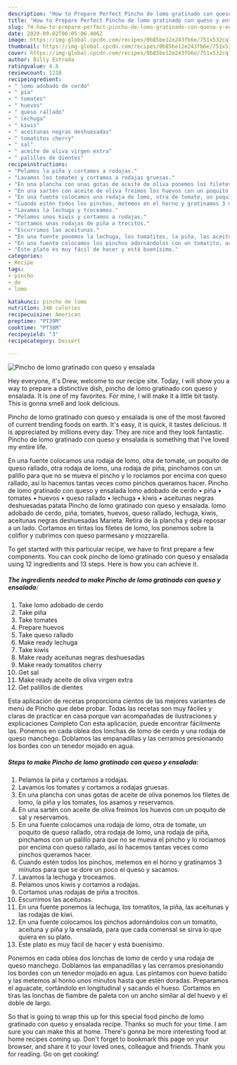 ```yaml
---
description: "How to Prepare Perfect Pincho de lomo gratinado con queso y ensalada"
title: "How to Prepare Perfect Pincho de lomo gratinado con queso y ensalada"
slug: 74-how-to-prepare-perfect-pincho-de-lomo-gratinado-con-queso-y-ensalada
date: 2020-09-02T06:05:06.406Z
image: https://img-global.cpcdn.com/recipes/0b85be12e243fb6e/751x532cq70/pincho-de-lomo-gratinado-con-queso-y-ensalada-foto-principal.jpg
thumbnail: https://img-global.cpcdn.com/recipes/0b85be12e243fb6e/751x532cq70/pincho-de-lomo-gratinado-con-queso-y-ensalada-foto-principal.jpg
cover: https://img-global.cpcdn.com/recipes/0b85be12e243fb6e/751x532cq70/pincho-de-lomo-gratinado-con-queso-y-ensalada-foto-principal.jpg
author: Billy Estrada
ratingvalue: 4.8
reviewcount: 1218
recipeingredient:
- " lomo adobado de cerdo"
- " pia"
- " tomates"
- " huevos"
- " queso rallado"
- " lechuga"
- " kiwis"
- " aceitunas negras deshuesadas"
- " tomatitos cherry"
- " sal"
- " aceite de oliva virgen extra"
- " palillos de dientes"
recipeinstructions:
- "Pelamos la piña y cortamos a rodajas."
- "Lavamos los tomates y cortamos a rodajas gruesas."
- "En una plancha con unas gotas de aceite de oliva ponemos los filetes de lomo, la piña y los tomates, los asamos y reservamos."
- "En una sartén con aceite de oliva freímos los huevos con un poquito de sal y reservamos."
- "En una fuente colocamos una rodaja de lomo, otra de tomate, un poquito de queso rallado, otra rodaja de lomo, una rodaja de piña, pinchamos con un palillo para que no se mueva el pincho y lo rociamos por encima con queso rallado, así lo hacemos tantas veces como pinchos queramos hacer."
- "Cuando estén todos los pinchos, metemos en el horno y gratinamos 3 minutos para que se dore un poco el queso y sacamos."
- "Lavamos la lechuga y troceamos."
- "Pelamos unos kiwis y cortamos a rodajas."
- "Cortamos unas rodajas de piña a trocitos."
- "Escurrimos las aceitunas."
- "En una fuente ponemos la lechuga, los tomatitos, la piña, las aceitunas y las rodajas de kiwi."
- "En una fuente colocamos los pinchos adornándolos con un tomatito, aceituna y piña y la ensalada, para que cada comensal se sirva lo que quiera en su plato."
- "Este plato es muy fácil de hacer y está buenísimo."
categories:
- Recipe
tags:
- pincho
- de
- lomo

katakunci: pincho de lomo 
nutrition: 248 calories
recipecuisine: American
preptime: "PT39M"
cooktime: "PT38M"
recipeyield: "3"
recipecategory: Dessert

---
```



![Pincho de lomo gratinado con queso y ensalada](https://img-global.cpcdn.com/recipes/0b85be12e243fb6e/751x532cq70/pincho-de-lomo-gratinado-con-queso-y-ensalada-foto-principal.jpg)

Hey everyone, it's Drew, welcome to our recipe site. Today, I will show you a way to prepare a distinctive dish, pincho de lomo gratinado con queso y ensalada. It is one of my favorites. For mine, I will make it a little bit tasty. This is gonna smell and look delicious.

Pincho de lomo gratinado con queso y ensalada is one of the most favored of current trending foods on earth. It's easy, it is quick, it tastes delicious. It is appreciated by millions every day. They are nice and they look fantastic. Pincho de lomo gratinado con queso y ensalada is something that I've loved my entire life.

En una fuente colocamos una rodaja de lomo, otra de tomate, un poquito de queso rallado, otra rodaja de lomo, una rodaja de piña, pinchamos con un palillo para que no se mueva el pincho y lo rociamos por encima con queso rallado, así lo hacemos tantas veces como pinchos queramos hacer. Pincho de lomo gratinado con queso y ensalada lomo adobado de cerdo • piña • tomates • huevos • queso rallado • lechuga • kiwis • aceitunas negras deshuesadas patata Pincho de lomo gratinado con queso y ensalada. lomo adobado de cerdo, piña, tomates, huevos, queso rallado, lechuga, kiwis, aceitunas negras deshuesadas Marieta. Retira de la plancha y deja reposar a un lado. Cortamos en tiritas los filetes de lomo, los ponemos sobre la coliflor y cubrimos con queso parmesano y mozzarella.


To get started with this particular recipe, we have to first prepare a few components. You can cook pincho de lomo gratinado con queso y ensalada using 12 ingredients and 13 steps. Here is how you can achieve it.

<!--inarticleads1-->

##### The ingredients needed to make Pincho de lomo gratinado con queso y ensalada:

1. Take  lomo adobado de cerdo
1. Take  piña
1. Take  tomates
1. Prepare  huevos
1. Take  queso rallado
1. Make ready  lechuga
1. Take  kiwis
1. Make ready  aceitunas negras deshuesadas
1. Make ready  tomatitos cherry
1. Get  sal
1. Make ready  aceite de oliva virgen extra
1. Get  palillos de dientes


Esta aplicación de recetas proporciona cientos de las mejores variantes de menú de Pincho que debe probar. Todas las recetas son muy fáciles y claras de practicar en casa porque van acompañadas de ilustraciones y explicaciones Completo Con esta aplicación, puede encontrar fácilmente las. Ponemos en cada oblea dos lonchas de lomo de cerdo y una rodaja de queso manchego. Doblamos las empanadillas y las cerramos presionando los bordes con un tenedor mojado en agua. 

<!--inarticleads2-->

##### Steps to make Pincho de lomo gratinado con queso y ensalada:

1. Pelamos la piña y cortamos a rodajas.
1. Lavamos los tomates y cortamos a rodajas gruesas.
1. En una plancha con unas gotas de aceite de oliva ponemos los filetes de lomo, la piña y los tomates, los asamos y reservamos.
1. En una sartén con aceite de oliva freímos los huevos con un poquito de sal y reservamos.
1. En una fuente colocamos una rodaja de lomo, otra de tomate, un poquito de queso rallado, otra rodaja de lomo, una rodaja de piña, pinchamos con un palillo para que no se mueva el pincho y lo rociamos por encima con queso rallado, así lo hacemos tantas veces como pinchos queramos hacer.
1. Cuando estén todos los pinchos, metemos en el horno y gratinamos 3 minutos para que se dore un poco el queso y sacamos.
1. Lavamos la lechuga y troceamos.
1. Pelamos unos kiwis y cortamos a rodajas.
1. Cortamos unas rodajas de piña a trocitos.
1. Escurrimos las aceitunas.
1. En una fuente ponemos la lechuga, los tomatitos, la piña, las aceitunas y las rodajas de kiwi.
1. En una fuente colocamos los pinchos adornándolos con un tomatito, aceituna y piña y la ensalada, para que cada comensal se sirva lo que quiera en su plato.
1. Este plato es muy fácil de hacer y está buenísimo.


Ponemos en cada oblea dos lonchas de lomo de cerdo y una rodaja de queso manchego. Doblamos las empanadillas y las cerramos presionando los bordes con un tenedor mojado en agua. Las pintamos con huevo batido y las metemos al horno unos minutos hasta que estén doradas. Preparamos el aguacate, cortándolo en longitudinal y sacando el hueso. Cortamos en tiras las lonchas de fiambre de paleta con un ancho similar al del huevo y el doble de largo. 

So that is going to wrap this up for this special food pincho de lomo gratinado con queso y ensalada recipe. Thanks so much for your time. I am sure you can make this at home. There's gonna be more interesting food at home recipes coming up. Don't forget to bookmark this page on your browser, and share it to your loved ones, colleague and friends. Thank you for reading. Go on get cooking!
